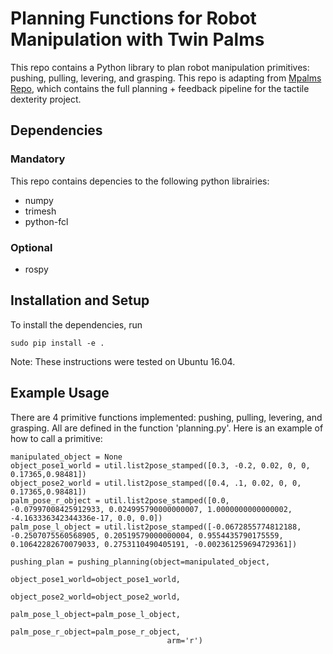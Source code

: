 # Planning Functions for Robot Manipulation with Twin Palms

This repo contains a Python library to plan robot manipulation primitives: pushing, pulling, levering, and grasping. This repo is adapting from [Mpalms Repo](https://github.com/mcubelab/mpalms), which contains the full planning + feedback pipeline for the tactile dexterity project.

## Dependencies

### Mandatory
This repo contains depencies to the following python librairies:

* numpy
* trimesh
* python-fcl

### Optional

* rospy

## Installation and Setup
To install the dependencies, run 

`sudo pip install -e .`

Note: These instructions were tested on Ubuntu 16.04. 

## Example Usage 

There are 4 primitive functions implemented: pushing, pulling, levering, and grasping. All are defined in the function 'planning.py'. Here is an example of how to call a primitive:

    manipulated_object = None
    object_pose1_world = util.list2pose_stamped([0.3, -0.2, 0.02, 0, 0, 0.17365,0.98481])
    object_pose2_world = util.list2pose_stamped([0.4, .1, 0.02, 0, 0, 0.17365,0.98481])
    palm_pose_r_object = util.list2pose_stamped([0.0, -0.07997008425912933, 0.024995790000000007, 1.0000000000000002, -4.163336342344336e-17, 0.0, 0.0])
    palm_pose_l_object = util.list2pose_stamped([-0.0672855774812188, -0.2507075560568905, 0.20519579000000004, 0.9554435790175559, 0.10642282670079033, 0.2753110490405191, -0.002361259694729361])

    pushing_plan = pushing_planning(object=manipulated_object,
                                       object_pose1_world=object_pose1_world,
                                       object_pose2_world=object_pose2_world,
                                       palm_pose_l_object=palm_pose_l_object,
                                       palm_pose_r_object=palm_pose_r_object,
                                       arm='r')
